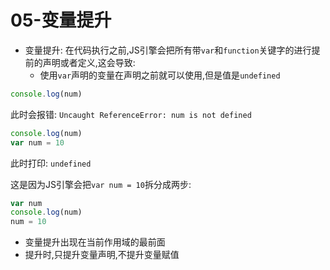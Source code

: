 # 05-变量提升

- 变量提升: 在代码执行之前,JS引擎会把所有带`var`和`function`关键字的进行提前的声明或者定义,这会导致:
  - 使用`var`声明的变量在声明之前就可以使用,但是值是`undefined`

```javascript
console.log(num)
```

此时会报错: `Uncaught ReferenceError: num is not defined`

```javascript
console.log(num)
var num = 10
```

此时打印: `undefined`

这是因为JS引擎会把`var num = 10`拆分成两步:

```javascript
var num
console.log(num)
num = 10
```

- 变量提升出现在当前作用域的最前面
- 提升时,只提升变量声明,不提升变量赋值
